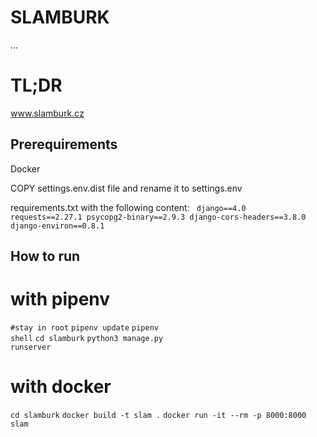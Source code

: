 # SLAMBURK
...
# TL;DR

<a href="https://www.slamburk.cz">www.slamburk.cz</a>


## Prerequirements

Docker

COPY settings.env.dist file and rename it to settings.env

requirements.txt with the following content:
<code>
django==4.0
requests==2.27.1
psycopg2-binary==2.9.3
django-cors-headers==3.8.0
django-environ==0.8.1
</code>


## How to run
# with pipenv
<code>#stay in root</code>
<code>pipenv update</code>
<code>pipenv shell</code>
<code>cd slamburk</code>
<code>python3 manage.py runserver</code>


# with docker
<code>cd slamburk</code>
<code>docker build -t slam .</code>
<code>docker run -it --rm -p 8000:8000 slam</code>
